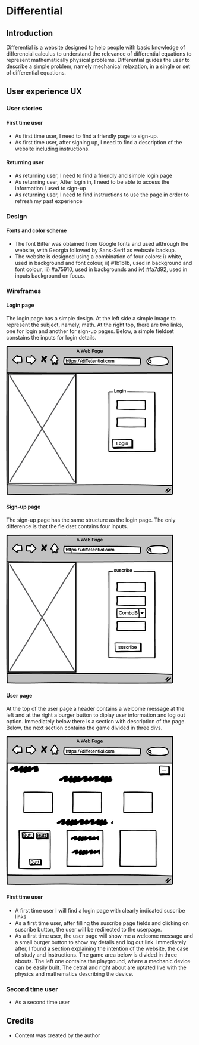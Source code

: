# Differential

## Introduction

Differential is a website designed to help people with basic knowledge of differencial calculus to understand the relevance of differential equations to represent mathematically physical problems. Differential guides the user to describe a simple problem, namely mechanical relaxation, in a single or set of differential equations.

## User experience UX

### User stories

#### First time user

- As first time user, I need to find a friendly page to sign-up.
- As first time user, after signing up, I need to find a description of the website including instructions.

#### Returning user

- As returning user, I need to find a friendly and simple login page
- As returning user, After login in, I need to be able to access the information I used to sign-up
- As returning user, I need to find instructions to use the page in order to refresh my past experience

### Design

#### Fonts and color scheme

- The font Bitter was obtained from Google fonts and used althrough the website, with Georgia followed by Sans-Serif as websafe backup.
- The website is designed using a combination of four colors: i) white, used in background and font colour, ii) #1b1b1b, used in background and font colour, iii) #a75910, used in backgrounds and iv) #fa7d92, used in inputs background on focus.
  
### Wireframes

#### Login page

The login page has a simple design. At the left side a simple image to represent the subject, namely, math.
At the right top, there are two links, one for login and another for sign-up pages. Below, a simple fieldset
constains the inputs for login details.

![login_page](assets/images/login_page.png)

#### Sign-up page

The sign-up page has the same structure as the login page. The only difference is that the fieldset contains four inputs.

![sign-up_page](assets/images/suscribe_page.png)

#### User page

At the top of the user page a header contains a welcome message at the left and at the right a burger button
to diplay user information and log out option. Immediately below there is a section with description of the page. Below, the next section contains the game divided in three divs.

![user_page](assets/images/user_page.png)

#### First time user

- A first time user I will find a login page with clearly indicated suscribe links
- As a first time user, after filling the suscribe page fields and clicking on suscribe button, the user will be redirected to the userpage.
- As a first time user, the user page will show me a welcome message and a small burger button to show my details and log out link. Immediately after, I found a section explaining the intention of the website, the case of study and instructions. The game area below is divided in three abouts. The left one contains the playground, where a mechanic device can be easily built. The cetral and right about are uptated live with the physics and mathematics describing the device.

### Second time user

- As a second time user

## Credits

- Content was created by the author

